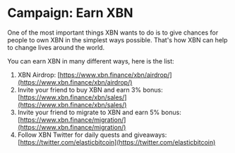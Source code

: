 # Campaign: Earn XBN

One of the most important things XBN wants to do is to give chances for people to own XBN in the simplest ways possible.  That's how XBN can help to change lives around the world.

You can earn XBN in many different ways, here is the list:

1. XBN Airdrop: [https://www.xbn.finance/xbn/airdrop/](https://www.xbn.finance/xbn/airdrop/)
2. Invite your friend to buy XBN and earn 3% bonus: [https://www.xbn.finance/xbn/sales/](https://www.xbn.finance/xbn/sales/)
3. Invite your friend to migrate to XBN and earn 5% bonus: [https://www.xbn.finance/migration/](https://www.xbn.finance/migration/)
4. Follow XBN Twitter for daily quests and giveaways: [https://twitter.com/elasticbitcoin](https://twitter.com/elasticbitcoin)
